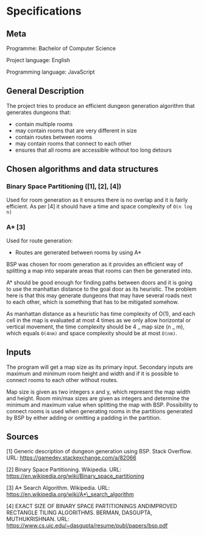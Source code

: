 # Specifications

## Meta

Programme: Bachelor of Computer Science

Project language: English

Programming language: JavaScript

## General Description

The project tries to produce an efficient dungeon generation algorithm that generates dungeons that:

- contain multiple rooms
- may contain rooms that are very different in size
- contain routes between rooms
- may contain rooms that connect to each other
- ensures that all rooms are accessible without too long detours

## Chosen algorithms and data structures

### Binary Space Partitioning ([1], [2], [4])

Used for room generation as it ensures there is no overlap and it is fairly efficient. As per [4] it should have a time and space complexity of `O(n log n)`

### A\* [3]

Used for route generation:

- Routes are generated between rooms by using A\*

BSP was chosen for room generation as it provides an efficient way of splitting a map into separate areas that rooms can then be generated into.

A\* should be good enough for finding paths between doors and it is going to use the manhattan distance to the goal door as its heuristic. The problem here is that this may generate dungeons that may have several roads next to each other, which is something that has to be mitigated somehow.

As manhattan distance as a heuristic has time complexity of O(1), and each cell in the map is evaluated at most 4 times as we only allow horizontal or vertical movement, the time complexity should be 4 _ map size (n _ m), which equals `O(4nm)` and space complexity should be at most `O(nm)`.

## Inputs

The program will get a map size as its primary input. Secondary inputs are maximum and minimum room height and width and if it is possible to connect rooms to each other without routes.

Map size is given as two integers x and y, which represent the map width and height. Room min/max sizes are given as integers and determine the minimum and maximum value when splitting the map with BSP. Possibility to connect rooms is used when generating rooms in the partitions generated by BSP by either adding or omitting a padding in the partition.

## Sources

[1] Generic description of dungeon generation using BSP. Stack Overflow. URL: https://gamedev.stackexchange.com/a/82066

[2] Binary Space Partitioning. Wikipedia. URL: https://en.wikipedia.org/wiki/Binary_space_partitioning

[3] A* Search Algorithm. Wikipedia. URL: https://en.wikipedia.org/wiki/A*\_search_algorithm

[4] EXACT SIZE OF BINARY SPACE PARTITIONINGS ANDIMPROVED RECTANGLE TILING ALGORITHMS. BERMAN, DASGUPTA, MUTHUKRISHNAN. URL: https://www.cs.uic.edu/~dasgupta/resume/publ/papers/bsp.pdf

